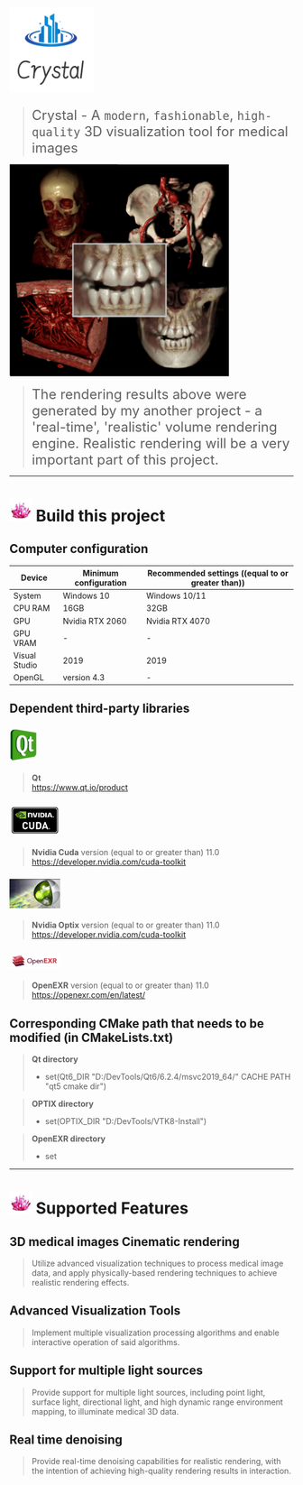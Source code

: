 # <img src="Resources/Images/logo.png" width="150" >

> <font size=5>Crystal - A `modern`, `fashionable`, `high-quality` 3D visualization tool for medical images</font>

<img src="Resources/Images/cVRT1.png" width="390" >

> <font size=5> The rendering results above were generated by my another project - a 'real-time', 'realistic' volume rendering engine. Realistic rendering will be a very important part of this project. </font>

---
# <img src="Resources/Images/crystal.png" width="40" > Build this project

## Computer configuration

|  Device   |  Minimum configuration | Recommended settings ((equal to or greater than)) |
|  ----  | ----  | ----  |
| System  | Windows 10 | Windows 10/11 |
| CPU RAM | 16GB | 32GB |
| GPU  | Nvidia RTX 2060 | Nvidia RTX 4070 |
| GPU VRAM | - | - |
| Visual Studio | 2019 | 2019 |
| OpenGL | version 4.3 | - |

## Dependent third-party libraries

### <img src="Resources/Images/logo-qt.png" width="50" >

> **Qt**   
> https://www.qt.io/product


### <img src="Resources/Images/logo-cuda.png" width="90" >

> **Nvidia Cuda** version (equal to or greater than) 11.0   
> https://developer.nvidia.com/cuda-toolkit


### <img src="Resources/Images/logo-optix.png" width="90" >

> **Nvidia Optix** version (equal to or greater than) 11.0   
> https://developer.nvidia.com/cuda-toolkit


### <img src="Resources/Images/logo-openexr.png" width="90" >

> **OpenEXR** version (equal to or greater than) 11.0   
> https://openexr.com/en/latest/



## Corresponding CMake path that needs to be modified (in CMakeLists.txt)

> **Qt directory**
> - set(Qt6_DIR "D:/DevTools/Qt6/6.2.4/msvc2019_64/" CACHE PATH "qt5 cmake dir") 

> **OPTIX directory**
> - set(OPTIX_DIR "D:/DevTools/VTK8-Install")   

> **OpenEXR directory**
> - set

---
# <img src="Resources/Images/crystal.png" width="40" > Supported Features

## 3D medical images Cinematic rendering

> Utilize advanced visualization techniques to process medical image data, and apply physically-based rendering techniques to achieve realistic rendering effects.

## Advanced Visualization Tools

> Implement multiple visualization processing algorithms and enable interactive operation of said algorithms.

## Support for multiple light sources

> Provide support for multiple light sources, including point light, surface light, directional light, and high dynamic range environment mapping, to illuminate medical 3D data.

## Real time denoising

> Provide real-time denoising capabilities for realistic rendering, with the intention of achieving high-quality rendering results in interaction.







